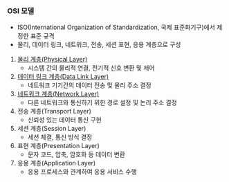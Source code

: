 ### OSI 모델
- ISO(International Organization of Standardization, 국제 표준화기구)에서 제정한 표준 규격
- 물리, 데이터 링크, 네트워크, 전송, 세션 표현, 응용 계층으로 구성

1. [물리 계층(Physical Layer)](OSI모델%20물리계층.md)
   - 시스템 간의 물리적 연결, 전기적 신호 변환 및 제어
2. [데이터 링크 계층(Data Link Layer)](OSI모델%20데이터링크계층.md)
   - 네트워크 기기간의 데이터 전송 및 물리 주소 결정
3. [네트워크 계층(Network Layer)](OSI모델%20네트워크%20계층.md)
   - 다른 네트워크와 통신하기 위한 경로 설정 및 논리 주소 결정
4. 전송 계층(Transport Layer)
   - 신뢰성 있는 데이터 통신 구현
5. 세션 계층(Session Layer)
   - 세션 체결, 통신 방식 결정
6. 표현 계층(Presentation Layer)
   - 문자 코드, 압축, 암호화 등 데이터 변환
7. 응용 계층(Application Layer)
   - 응용 프로세스와 관계하여 응용 서비스 수행

